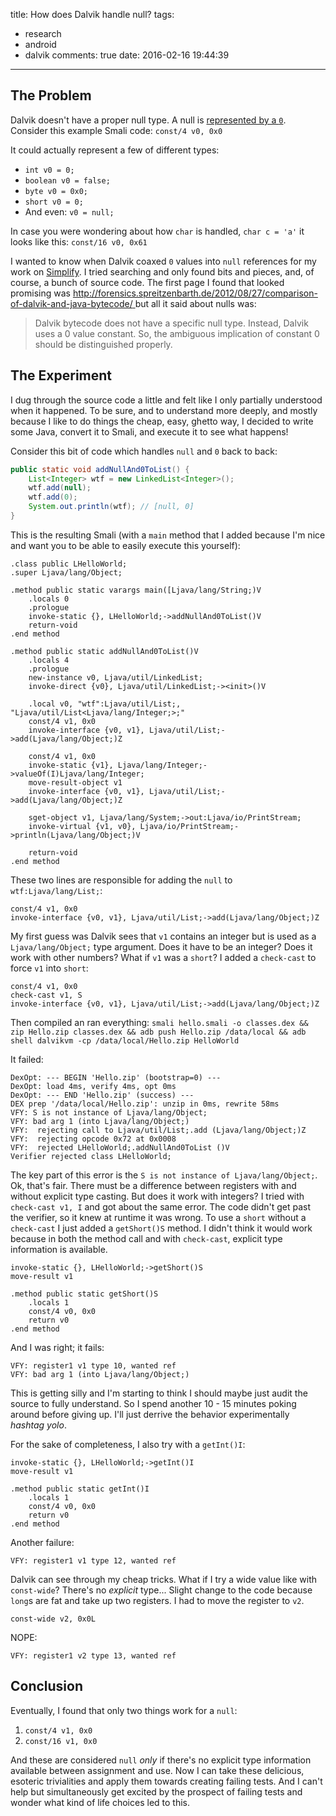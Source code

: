 
title: How does Dalvik handle null?
tags:
  - research
  - android
  - dalvik
comments: true
date: 2016-02-16 19:44:39
---

## The Problem
Dalvik doesn't have a proper null type. A null is [represented by a `0`](https://github.com/android/platform_dalvik/blob/master/dx/src/com/android/dx/rop/cst/CstKnownNull.java#L92). Consider this example Smali code:
`const/4 v0, 0x0`

It could actually represent a few of different types:
* `int v0 = 0;`
* `boolean v0 = false;`
* `byte v0 = 0x0;`
* `short v0 = 0;`
* And even: `v0 = null;`
<!-- more -->

In case you were wondering about how `char` is handled, `char c = 'a'` it looks like this:
`const/16 v0, 0x61`

I wanted to know when Dalvik coaxed `0` values into `null` references for my work on [Simplify](https://github.com/CalebFenton/simplify). I tried searching and only found bits and pieces, and, of course, a bunch of source code. The first page I found that looked promising was [http://forensics.spreitzenbarth.de/2012/08/27/comparison-of-dalvik-and-java-bytecode/
](http://forensics.spreitzenbarth.de/2012/08/27/comparison-of-dalvik-and-java-bytecode/
) but all it said about nulls was:
> Dalvik bytecode does not have a specific null type. Instead, Dalvik uses a 0 value constant. So, the ambiguous implication of constant 0 should be distinguished properly.

## The Experiment
I dug through the source code a little and felt like I only partially understood when it happened. To be sure, and to understand more deeply, and mostly because I like to do things the cheap, easy, ghetto way, I decided to write some Java, convert it to Smali, and execute it to see what happens!

Consider this bit of code which handles `null` and `0` back to back:
```java
public static void addNullAnd0ToList() {
    List<Integer> wtf = new LinkedList<Integer>();
    wtf.add(null);
    wtf.add(0);
    System.out.println(wtf); // [null, 0]
}
```

This is the resulting Smali (with a `main` method that I added because I'm nice and want you to be able to easily execute this yourself):
```smali
.class public LHelloWorld;
.super Ljava/lang/Object;

.method public static varargs main([Ljava/lang/String;)V
    .locals 0
    .prologue
    invoke-static {}, LHelloWorld;->addNullAnd0ToList()V
    return-void
.end method

.method public static addNullAnd0ToList()V
    .locals 4
    .prologue
    new-instance v0, Ljava/util/LinkedList;
    invoke-direct {v0}, Ljava/util/LinkedList;-><init>()V

    .local v0, "wtf":Ljava/util/List;, "Ljava/util/List<Ljava/lang/Integer;>;"
    const/4 v1, 0x0
    invoke-interface {v0, v1}, Ljava/util/List;->add(Ljava/lang/Object;)Z

    const/4 v1, 0x0
    invoke-static {v1}, Ljava/lang/Integer;->valueOf(I)Ljava/lang/Integer;
    move-result-object v1
    invoke-interface {v0, v1}, Ljava/util/List;->add(Ljava/lang/Object;)Z

    sget-object v1, Ljava/lang/System;->out:Ljava/io/PrintStream;
    invoke-virtual {v1, v0}, Ljava/io/PrintStream;->println(Ljava/lang/Object;)V

    return-void
.end method
```

These two lines are responsible for adding the `null` to `wtf:Ljava/lang/List;`:
```smali
const/4 v1, 0x0
invoke-interface {v0, v1}, Ljava/util/List;->add(Ljava/lang/Object;)Z
```

My first guess was Dalvik sees that `v1` contains an integer but is used as a `Ljava/lang/Object;` type argument. Does it have to be an integer? Does it work with other numbers? What if `v1` was a `short`? I added a `check-cast` to force `v1` into `short`:

```smali
const/4 v1, 0x0
check-cast v1, S
invoke-interface {v0, v1}, Ljava/util/List;->add(Ljava/lang/Object;)Z
```

Then compiled an ran everything:
`smali hello.smali -o classes.dex && zip Hello.zip classes.dex && adb push Hello.zip /data/local && adb shell dalvikvm -cp /data/local/Hello.zip HelloWorld`

It failed:
```
DexOpt: --- BEGIN 'Hello.zip' (bootstrap=0) ---
DexOpt: load 4ms, verify 4ms, opt 0ms
DexOpt: --- END 'Hello.zip' (success) ---
DEX prep '/data/local/Hello.zip': unzip in 0ms, rewrite 58ms
VFY: S is not instance of Ljava/lang/Object;
VFY: bad arg 1 (into Ljava/lang/Object;)
VFY:  rejecting call to Ljava/util/List;.add (Ljava/lang/Object;)Z
VFY:  rejecting opcode 0x72 at 0x0008
VFY:  rejected LHelloWorld;.addNullAnd0ToList ()V
Verifier rejected class LHelloWorld;
```

The key part of this error is the `S is not instance of Ljava/lang/Object;`. Ok, that's fair. There must be a difference between registers with and without explicit type casting. But does it work with integers? I tried with `check-cast v1, I` and got about the same error. The code didn't get past the verifier, so it knew at runtime it was wrong. To use a `short` without a `check-cast` I just added a `getShort()S` method. I didn't think it would work because in both the method call and with `check-cast`, explicit type information is available.

```smali
invoke-static {}, LHelloWorld;->getShort()S
move-result v1
```

```smali
.method public static getShort()S
    .locals 1
    const/4 v0, 0x0
    return v0
.end method
```

And I was right; it fails:
```
VFY: register1 v1 type 10, wanted ref
VFY: bad arg 1 (into Ljava/lang/Object;)
```

This is getting silly and I'm starting to think I should maybe just audit the source to fully understand. So I spend another 10 - 15 minutes poking around before giving up. I'll just derrive the behavior experimentally _hashtag yolo_.

For the sake of completeness, I also try with a `getInt()I`:
```
invoke-static {}, LHelloWorld;->getInt()I
move-result v1
```

```
.method public static getInt()I
    .locals 1
    const/4 v0, 0x0
    return v0
.end method
```

Another failure:
```
VFY: register1 v1 type 12, wanted ref
```

Dalvik can see through my cheap tricks. What if I try a wide value like with `const-wide`? There's no _explicit_ type... Slight change to the code because `long`s are fat and take up two registers. I had to move the register to `v2`.

```
const-wide v2, 0x0L
```

NOPE:
```
VFY: register1 v2 type 13, wanted ref
```

## Conclusion

Eventually, I found that only two things work for a `null`:
1. `const/4 v1, 0x0`
2. `const/16 v1, 0x0`

And these are considered `null` _only_ if there's no explicit type information available between assignment and use. Now I can take these delicious, esoteric trivialities and apply them towards creating failing tests. And I can't help but simultaneously get excited by the prospect of failing tests and wonder what kind of life choices led to this.
